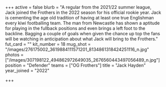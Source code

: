 +++
active = false
blurb = "A regular from the 2021/22 summer league, Jack joined the Frothers in the 2022 season for his official rookie year. Jack is cementing the age old tradition of having at least one true Englishman every kiwi footballing team. The man from Newcastle has shown a aptitude for playing in the fullback positions and even brings a left foot to the backline. Bagging a couple of goals when given the chance up top the fans will be watching in anticipation about what Jack will bring to the Frothers."
fut_card = ""
kit_number = 18
mug_shot = "/images/276175002_3619884111571201_8134861318424251116_n.jpg"
photos = ["/images/307198122_494862972649035_2676560443497056489_n.jpg"]
position = "Defender"
teams = ["OG Frothers"]
title = "Jack Hayden"
year_joined = "2022"

+++
